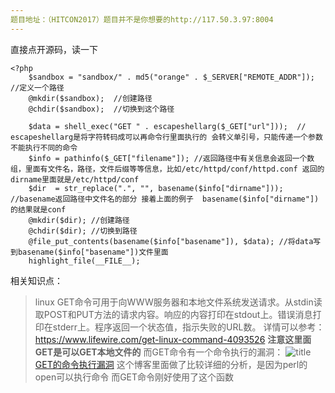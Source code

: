 ```yaml
---
题目地址：（HITCON2017）题目并不是你想要的http://117.50.3.97:8004
---
```

 
直接点开源码，读一下
```
<?php 
    $sandbox = "sandbox/" . md5("orange" . $_SERVER["REMOTE_ADDR"]);   //定义一个路径
    @mkdir($sandbox);  //创建路径
    @chdir($sandbox);  //切换到这个路径

    $data = shell_exec("GET " . escapeshellarg($_GET["url"]));  // escapeshellarg是将字符转码成可以再命令行里面执行的 会转义单引号，只能传递一个参数不能执行不同的命令
    $info = pathinfo($_GET["filename"]); //返回路径中有关信息会返回一个数组，里面有文件名，路径，文件后缀等等信息，比如/etc/httpd/conf/httpd.conf 返回的dirname里面就是/etc/httpd/conf
    $dir  = str_replace(".", "", basename($info["dirname"]));   //basename返回路径中文件名的部分 接着上面的例子  basename($info["dirname"])的结果就是conf
    @mkdir($dir); //创建路径
    @chdir($dir); //切换到路径
    @file_put_contents(basename($info["basename"]), $data); //将data写到basename($info["basename"])文件里面
    highlight_file(__FILE__); 
```

相关知识点：
> linux GET命令可用于向WWW服务器和本地文件系统发送请求。从stdin读取POST和PUT方法的请求内容。响应的内容打印在stdout上。错误消息打印在stderr上。程序返回一个状态值，指示失败的URL数。
详情可以参考：https://www.lifewire.com/get-linux-command-4093526
**注意这里面GET是可以GET本地文件的**
而GET命令有一个命令执行的漏洞：
![title](https://i.loli.net/2019/04/26/5cc2f761b3aa3.jpg)
[GET的命令执行漏洞](https://err0rzz.github.io/2017/11/14/GET%E7%9A%84%E5%91%BD%E4%BB%A4%E6%89%A7%E8%A1%8C%E6%BC%8F%E6%B4%9E/) 这个博客里面做了比较详细的分析，是因为perl的open可以执行命令 而GET命令刚好使用了这个函数